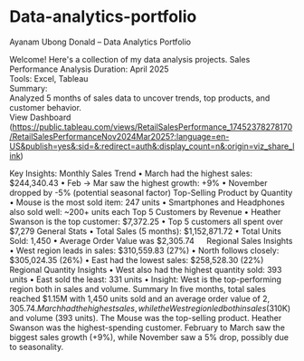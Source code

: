 # Data-analytics-portfolio
Ayanam Ubong Donald – Data Analytics Portfolio

Welcome! Here's a collection of my data analysis projects.
Sales Performance Analysis
Duration: April 2025  
Tools: Excel, Tableau  
Summary:  
Analyzed 5 months of sales data to uncover trends, top products, and customer behavior.  
View Dashboard (https://public.tableau.com/views/RetailSalesPerformance_17452378278170/RetailSalesPerformanceNov2024Mar2025?:language=en-US&publish=yes&:sid=&:redirect=auth&:display_count=n&:origin=viz_share_link)

Key Insights:
Monthly Sales Trend
•	March had the highest sales: $244,340.43
•	Feb → Mar saw the highest growth: +9%
•	November dropped by -5% (potential seasonal factor)
Top-Selling Product by Quantity
•	Mouse is the most sold item: 247 units
•	Smartphones and Headphones also sold well: ~200+ units each
Top 5 Customers by Revenue
•	Heather Swanson is the top customer: $7,372.25
•	Top 5 customers all spent over $7,279
General Stats
•	Total Sales (5 months): $1,152,871.72
•	Total Units Sold: 1,450
•	Average Order Value was $2,305.74
 
Regional Sales Insights
•	West region leads in sales: $310,559.83 (27%)
•	North follows closely: $305,024.35 (26%)
•	East had the lowest sales: $258,528.30 (22%)
Regional Quantity Insights
•	West also had the highest quantity sold: 393 units
•	East sold the least: 331 units
•	Insight: West is the top-performing region both in sales and volume.
Summary
In five months, total sales reached $1.15M with 1,450 units sold and an average order value of $2,305.74. March had the highest sales, while the West region led both in sales ($310K) and volume (393 units). The Mouse was the top-selling product. Heather Swanson was the highest-spending customer. February to March saw the biggest sales growth (+9%), while November saw a 5% drop, possibly due to seasonality.
